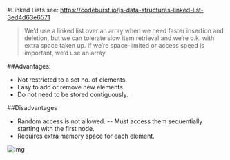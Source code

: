 #Linked Lists
see: https://codeburst.io/js-data-structures-linked-list-3ed4d63e6571


> We’d use a linked list over an array when we need faster insertion and deletion, but we can tolerate slow item retrieval and we’re o.k. with extra space taken up. If we’re space-limited or access speed is important, we’d use an array.

##Advantages:
- Not restricted to a set no. of elements.
- Easy to add or remove new elements.
- Do not need to be stored contiguously.

##Disadvantages
- Random access is not allowed.
-- Must access them sequentially starting with the first node.
- Requires extra memory space for each element.

![img](https://cdn-images-1.medium.com/max/2000/1*GOKmkucFHN_gmTMUtyC2sQ.png)